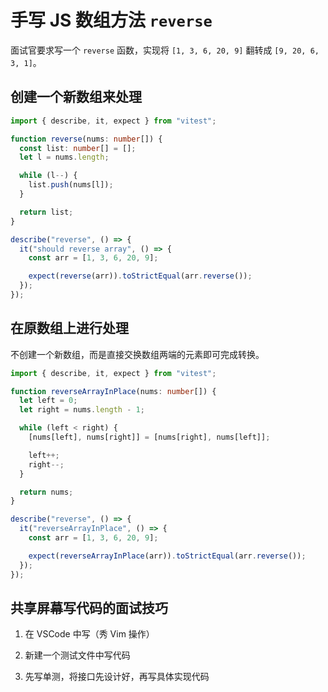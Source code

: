 # 手写 JS 数组方法 `reverse`

面试官要求写一个 `reverse` 函数，实现将 `[1, 3, 6, 20, 9]` 翻转成 `[9, 20, 6, 3, 1]`。

## 创建一个新数组来处理

```ts
import { describe, it, expect } from "vitest";

function reverse(nums: number[]) {
  const list: number[] = [];
  let l = nums.length;

  while (l--) {
    list.push(nums[l]);
  }

  return list;
}

describe("reverse", () => {
  it("should reverse array", () => {
    const arr = [1, 3, 6, 20, 9];

    expect(reverse(arr)).toStrictEqual(arr.reverse());
  });
});
```

## 在原数组上进行处理

不创建一个新数组，而是直接交换数组两端的元素即可完成转换。

```ts
import { describe, it, expect } from "vitest";

function reverseArrayInPlace(nums: number[]) {
  let left = 0;
  let right = nums.length - 1;

  while (left < right) {
    [nums[left], nums[right]] = [nums[right], nums[left]];

    left++;
    right--;
  }

  return nums;
}

describe("reverse", () => {
  it("reverseArrayInPlace", () => {
    const arr = [1, 3, 6, 20, 9];

    expect(reverseArrayInPlace(arr)).toStrictEqual(arr.reverse());
  });
});
```

## 共享屏幕写代码的面试技巧

1. 在 VSCode 中写（秀 Vim 操作）

2. 新建一个测试文件中写代码

3. 先写单测，将接口先设计好，再写具体实现代码
